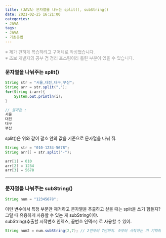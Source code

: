 ```yaml
---
title: (JAVA) 문자열을 나누는 split(), subString()    
date: 2021-02-25 16:21:00
categories: 
- JAVA
tags:
- JAVA
- 기초문법
---
```


<p style="color:#999;">※ 제가 편하게 복습하려고 구어체로 작성했습니다.<br />
※ 초보 개발자의 공부 겸 정리 포스팅이라 틀린 부분이 있을 수 있습니다. </p>

### 문자열을 나눠주는 split()  
```java
String str = "서울,대전,대구,부산";
String arr = str.split(",");
for(String i:arr){
	System.out.println(i);
}

// 결과값 : 
서울
대전
대구
부산
```
split()은 위와 같이 괄호 안의 값을 기준으로 문자열을 나눠 줘.  
```java
String str = "010-1234-5678";
String arr[] = str.split("-");

arr[1] = 010
arr[2] = 1234
arr[3] = 5678
```
---  
### 문자열을 나눠주는 subString()
```java
String num = "12345678";
```
이런 변수에서 특정 부분만 제거하고 문자열을 추출하고 싶을 때는 split을 쓰기 힘들지?  
그럴 때 유용하게 사용할 수 있는 게 subString이야.  
subString(추출할 시작번호 인덱스, 끝번호 인덱스) 로 사용할 수 있어.  
```java
String num2 = num.subString(2,7); // 2번부터 7번까지. 0부터 시작하는 거 기억하기 
```
